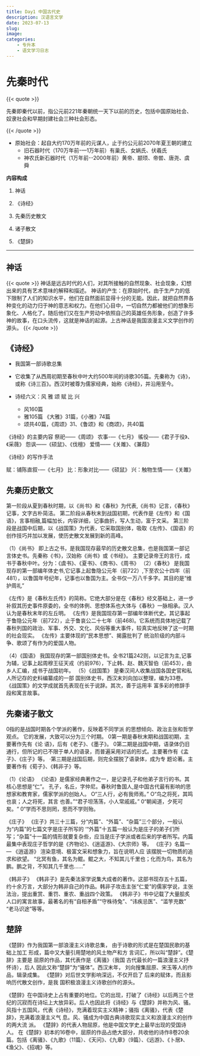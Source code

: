 ```yaml
---
title: Day1 中国古代史
description: 汉语言文学
date: 2023-07-13	
slug:
image: 
categories:
    - 专升本
    - 语文学习日志
---
```


# 先秦时代

{{< quote >}}

先秦即秦代以前，指公元前221年秦朝统一天下以前的历史，包括中国原始社会、奴隶社会和早期封建社会三种社会形态。

{{< /quote >}}

- 原始社会：起自大约170万年前的元谋人，止于约公元前2070年夏王朝的建立
  - 旧石器时代（170万年前-—1万年前）有巢氏、女娲氏、伏羲氏
  - 神农氏新石器时代（1万年前--2000年前）黄帝、颛顼、帝喾、唐尧、虞舜


**内容构成**

1. 神话

2. 《诗经》

3. 先秦历史散文

4. 诸子散文

5. 《楚辞》

---

## 神话
{{< quote >}}
  神话是远古时代的人们，对其所接触的自然现象、社会现象，幻想出来的具有艺术意味的解释和描述。
  神话的产生：在原始时代，由于生产力的低下限制了人们的知识水平，他们在自然面前显得十分的无能。因此，就把自然界各种变化的动力归于神的意志和权力。在他们心目中，一切自然力都被他们的想象形象化、人格化了。随后他们又在生产劳动中依照自己的英雄任务形象，创造了许多神的故事，在口头流传，这就是神话的起源。上古神话是我国浪漫主义文学创作的源头。
{{< /quote >}}


## 《诗经》
- 我国第一部诗歌总集

- 它收集了从西周初期至春秋中叶大约500年间的诗歌305篇。先秦称为《诗》，或称《诗三百》。西汉时被尊为儒家经典，始称《诗经》，并沿用至今。

- 诗经六义：风 雅 颂 赋 比 兴
  - 风160篇
  - 雅105篇 《大雅》31篇，《小雅》74篇
  - 颂共40篇，《周颂》31、《鲁颂》和《商颂》，共40篇


《诗经》的主要内容
祭祀——《周颂》
农事-—《七月》
徭役——《君子于役》、《采薇》
怨讽——《硕鼠》、《伐檀》
爱情——《关雎》、《兼葭》

《诗经》的写作手法

赋：铺陈直叙-—《七月》  比：形象对比——《硕鼠》  兴：触物生情——《关雎》

## 先秦历史散文
第一阶段从夏到春秋时期，以《尚书》和《春秋》为代表,《尚书》记言，《春秋》记事，文字古朴简洁。
第二阶段从春秋末到战国初期，代表作是《左传》和《国语》，言事相融,篇幅加长，内容详细，记事曲折，写人生动，富于文采。
第三阶段是战国中后期，以《战国策》为代表，它采取国别体，吸取《左传》、《国语》的创作技巧并加以发展，使历史散文发展到新的高峰。

（1）《尚书》
即上古之书，是我国现存最早的历史散文总集，也是我国第一部记言体史书。先秦称《书》，汉始称《尚书》或《书经》。
主要记录帝王的言行，成书于春秋中叶。分为：《虞书》、《夏书》、《商书》、《周书》
（2）《春秋》
是我国现存的第一部编年体史书,它记事上起鲁隐公元年（前722）,下至农公十四年（前481），以鲁国年号纪年，记事也以鲁国为主。全书仅一万八千多字。其目的是“维护周礼”

《左传》是《春秋左氏传》的简称。它绝大部分是在《春秋》经文基础上，进一步补叙其历史事件原委的，全书的体例、思想体系也大体与《春秋》一脉相承。汉人认为是春秋末年的左丘明。
《左传》是我国现存第一部编年体断代史。其记事起于鲁隐公元年（前722），止于鲁哀公二十七年（前468)。它系统而具体地记载了春秋列国的政治、军事、外交、文化、风俗等重大事件，较真实地反映了这一时期的社会现实。
《左传》主要体现的“民本思想”、揭露批判了
统治阶级的内部斗争、歌颂了有作为的爱国人物。

（4）《国语》
我国现存的第一部国别体史书。全书21篇242则，以记言为主,记事为辅，记事上起周穆王征天戎（约前976），下止韩、赵、魏灭智伯（前453），由乡人汇编，成书于战国初年。
（5）《战国策》
是秦汉间人收集战国各国史官和私人所记存的史料编纂成的一部
国别体史书，西汉末刘向加以整理，编为33卷。
《战国策》的文学成就首先表现在长于说辞。其次，善于运用丰
富多彩的修辞手段和寓言故事。

## 先秦诸子散文
0指的是战国时期各个学派的著作，反映着不同学派
的思想倾向、政治主张和哲学观点。
它的发展，大致可以分为三个时期。
0第一期是春秋末期和战国初期，主要著作先有《论
语》，后有《老子》、《墨子》。
0第二期是战国中期，语录体仍旧通行，但所记的已不限于单人的语录，而普遍采用对话的形式。主要著作有《孟子》、《庄子》等。
·第三期是战国后期，则完全摆脱了语录体，成为专
题论著。主要著作有《荀子》、《韩非子》等。




（1）《论语》
《论语》是儒家经典著作之一，是记录孔子和他弟子言行的书。其核心思想是“仁”。
孔子，名丘，字仲尼。春秋时鲁国人,是中国古代最有影响的思想家和教育家，儒家学派的创始人。
O“三人行，必有我师焉。”
O“鸟之将死，其鸣也哀；人之将死，其言
也善。”“君子坦荡荡，小人常戚戚。”
0“朝闻道，夕死可矣。“
0“学而不思则罔，思而不学则殆。


《庄子》
《庄子》共三十三篇，分“内篇”、“外篇”、“杂篇”三个部分，一般认为“内篇”的七篇文字是庄子所写的
‘“外篇”十五篇一般认为是庄子的弟子们所写；“杂篇”十一篇的情形就要复杂些，应当是庄子学派或者后来的学者所写。内篇最集中表现庄子哲学的是《齐物论》、《逍遥游》、《大宗师》等。
《庄子》名篇一—
《逍遥游》
渲染意境、极富文采和想象力，旨在说明人应
该摆脱一切物质的追求和欲望。
“北冥有鱼，其名为鲲。鲲之大，不知其儿千里也；化而为鸟，其名为鹏。鹏之背，不知其几千里也……”


《韩非子》
《韩非子》是先秦法家学说集大成者的著作。这部书现存五十五篇，约十余万言，大部分为韩非自己的作品。韩非子攻击主张“仁爱”的儒家学说，主张法治，提出重赏、重罚、重农、重战四个政策。
《韩非子》书中记载了大量脍炙人口的寓言故事，最著名的有“自相矛盾”“守株待兔”、“讳疾忌医”、“滥竽充数”
“老马识途”等等。    


## 楚辞
《楚辞》作为我国第一部浪漫主义诗歌总集，
由于诗歌的形式是在楚国民歌的基础上加工
形成，篇中又大量引用楚地的风土物产和方
言词汇，所以叫“楚辞”。《楚辞》主要是
屈原的作品，其代表作是《离骚》（我国
古代最长的一篇浪漫主义抒怀诗），后人
因此又称“楚辞”为“骚体”。西汉末年，
刘向搜集屈原、宋玉等人的作品，辑录成集。
《楚辞》对后世文学影响深远，不仅开启了
后来的赋体，而且影响历代散文创作，是我
国积极浪漫主义诗歌创作的源头。

《楚辞》在中国诗史上占有重要的地位。它的出现，打破了《诗经》以后两三个世纪的沉寂而在诗坛上大放异彩。后人也因此将《诗经》与《楚辞》并称为风、骚。风指十五国风，代表《诗经》，充满着现实主义精神；骚指《离骚》，代表《楚辞》，充满着浪漫主义气
息。风、骚成为中国古典诗歌现实主义和浪漫主义的创作的两大流
派。
《楚辞》的代表人物屈原，他是中国文学史上最早出现的受国诗人。
在《楚辞》初本的16卷中，屈原的作品占绝大部分，共收他的诗作8卷20余篇。包括《离骚》、《九歌》（11篇）、《天问》、《九章》（9篇）、《远游》、《卜居》、《渔父》、《招魂》等。
